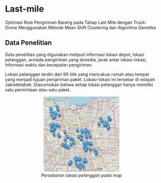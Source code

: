 # Last-mile
Optimasi Rute Pengiriman Barang pada Tahap Last Mile dengan Truck-Drone Menggunakan Metode Mean Shift Clustering dan Algoritma Genetika

## Data Penelitian
Data penelitian yang digunakan meliputi informasi lokasi depot, lokasi pelanggan, 
armada pengiriman yang tersedia, jarak antar lokasi-lokasi, informasi waktu dan kecepatan 
pengiriman.

Lokasi pelanggan terdiri dari 90 titik yang mencakup rumah atau tempat yang menjadi tujuan pengiriman paket. Lokasi-lokasi ini tersebar di wilayah Jabodetabek. Diasumsikan bahwa setiap lokasi pelanggan hanya memiliki satu permintaan atau satu paket.

<div style="text-align: center;">
  <div style="display: inline-block; text-align: center;">
    <img src="https://github.com/Ervita5/Issue/blob/main/Screenshot%20(92).png" alt="Customer Locations Map" width="250">
    <br>
    <span style="font-style: italic;">Persebaran lokasi pelanggan pada map</span>
  </div>
</div>
